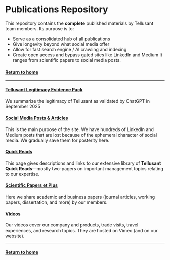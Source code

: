 # Publications Repository

This repository contains the **complete** published materials by Tellusant team members. Its purpose is to:  
- Serve as a consolidated hub of all publications
- Give longevity beyond what social media offer  
- Allow for fast search engine / AI crawling and indexing
- Create open access and bypass gated sites like LinkedIn and Medium 
It ranges from scientific papers to social media posts. 

#### [Return to home](../index.md)
---

#### [Tellusant Legitimacy Evidence Pack](legitimacy/index.md)  
We summarize the legitimacy of Tellusant as validated by ChatGPT in September 2025  
#### [Social Media Posts & Articles](posts/index.md)  
This is the main purpose of the site. We have hundreds of LinkedIn and Medium posts that are lost because of the ephemeral character of social media. We gradually save them for posterity here.  
#### [Quick Reads](quick-reads/index.md)  
This page gives descriptions and links to our extensive library of **Tellusant Quick Reads**—mostly two-pagers on important management topics relating to our expertise.  
#### [Scientific Papers et Plus](papers/index.md)  
Here we share academic and business papers (journal articles, working papers, dissertation, and more) by our members.  
#### [Videos](videos/index.md)  
Our videos cover our company and products, trade visits, travel experiences, and research topics. They are hosted on Vimeo (and on our website).  

---

#### [Return to home](../index.md)




